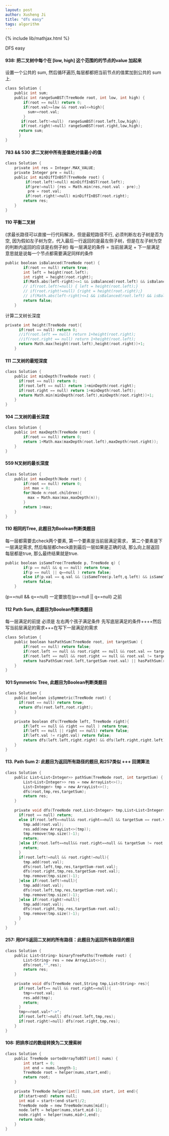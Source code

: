 ```yaml
---
layout: post
author: Xusheng Ji
title: "dfs easy"
tags: algorithm 
---
```


{% include lib/mathjax.html %}


<script type="text/javascript" async
  src="https://cdnjs.cloudflare.com/ajax/libs/mathjax/2.7.5/MathJax.js?config=TeX-MML-AM_CHTML">
</script>

<script type="text/x-mathjax-config">
  MathJax.Hub.Config({
    extensions: [
      "MathMenu.js",
      "MathZoom.js",
      "AssistiveMML.js",
      "a11y/accessibility-menu.js"
    ],
    jax: ["input/TeX", "output/CommonHTML"],
    TeX: {
      extensions: [
        "AMSmath.js",
        "AMSsymbols.js",
        "noErrors.js",
        "noUndefined.js",
      ]
    }
  });
</script>



DFS easy 

#### 938: 把二叉树中每个在 [low, high] 这个范围的的节点的value 加起来

设置一个公共的 sum, 然后循环遍历,每层都都把当前节点的值累加到公共的 sum 上.  

```c
class Solution {
    public int sum;
    public int rangeSumBST(TreeNode root, int low, int high) {
        if(root == null) return 0;
        if(root.val>=low && root.val<=high){
          sum+=root.val;
        }        
       if(root.left!=null)  rangeSumBST(root.left,low,high);
       if(root.right!=null) rangeSumBST(root.right,low,high); 
      return sum;
      }
}
```

#### 783 && 530 求二叉树中所有差值绝对值最小的值
```c
class Solution {
    private int res = Integer.MAX_VALUE;
    private Integer pre = null;
    public int minDiffInBST(TreeNode root) {
         if(root.left!=null) minDiffInBST(root.left);
         if(pre!=null) {res = Math.min(res,root.val - pre);}
          pre = root.val; 
         if(root.right!=null) minDiffInBST(root.right); 
        return res;
    }
}
```

#### 110 平衡二叉树
(求最长路径可以直接一行代码解决，但是最短路径不行, 必须判断左右子树是否为空, 因为假如左子树为空，代入最后一行返回的是最左侧子树，但是在左子树为空的判断内返回的应该是右侧子树)
每一层满足的条件 = 当前层满足 + 下一层满足 
意思就是说每一个节点都需要满足同样的条件
```c
public boolean isBalanced(TreeNode root) {
        if(root == null) return true;
        int left = height(root.left);
        int right = height(root.right);
        if(Math.abs(left-right)<=1 && isBalanced(root.left) && isBalanced(root.right)){return true;}
        // if(root.left!=null) { left = height(root.left);}
        // if(root.right!=null) {right = height(root.right);}
        // if(Math.abs(left-right)<=1 && isBalanced(root.left) && isBalanced(root.right)){return true;}
        return false;
    }
```

计算二叉树长深度
```c 
private int height(TreeNode root){
      if(root == null) return 0;
      //if(root.left == null) return 1+height(root.right);
      //if(root.right == null) return 1+height(root.left);
      return Math.max(height(root.left),height(root.right))+1;
    }
```

#### 111 二叉树的最短深度

```c 
class Solution {
    public int minDepth(TreeNode root) {
      if(root == null) return 0;
      if(root.left == null) return 1+minDepth(root.right);
      if(root.right == null) return 1+minDepth(root.left);
      return Math.min(minDepth(root.left),minDepth(root.right))+1;
    }
}
```
#### 104 二叉树的最长深度
```c 
class Solution {
    public int maxDepth(TreeNode root) {
        if(root == null) return 0;
        return 1+Math.max(maxDepth(root.left),maxDepth(root.right));
    }
}
```
#### 559 N叉树的最长深度
```c
class Solution {
    public int maxDepth(Node root) {
        if(root == null) return 0;
        int max = 0;
        for(Node n:root.children){
          max = Math.max(max,maxDepth(n));
        }
        return 1+max;
    }
}
```

#### 110 相同的Tree, 此题目为Boolean判断类题目
每一层都需要去check两个要素, 第一个要素是当前层满足需求，
第二个要素是下一层满足需求, 
然后每层都check直到最后一层如果是正确的话,   那么向上层返回每层都是true, 那么最终结果就是true.
```c
public boolean isSameTree(TreeNode p, TreeNode q) {
        if(p == null && q == null) return true;
        if(p == null || q==null ) return false;
        else if(p.val == q.val && (isSameTree(p.left,q.left) && isSameTree(p.right,q.right))) return true;
        return false;
    }

```
(p==null && q==null) 一定要放在(p==null || q==null) 之前


#### 112 Path Sum, 此题目为Boolean判断类题目
每一层满足的前提 必须是 左右两个孩子满足条件
先写底层满足的条件++++然后写当前层满足的需求+++在写下一层满足的需求
```c
class Solution {
    public boolean hasPathSum(TreeNode root, int targetSum) {
        if(root == null) return false;
        if(root.left == null && root.right == null && root.val == targetSum) return true;
        if(root.left == null && root.right == null && root.val != targetSum) return false;
        return hasPathSum(root.left,targetSum-root.val) || hasPathSum(root.right,targetSum-root.val); 
    }
}

```


#### 101:Symmetric Tree, 此题目为Boolean判断类题目

```c
class Solution {
    public boolean isSymmetric(TreeNode root) {
      if(root == null) return true;
      return dfs(root.left,root.right);
    }
  
    private boolean dfs(TreeNode left, TreeNode right){
        if(left == null && right == null ) return true;
        if(left == null || right == null) return false;
        if(left.val != right.val) return false;
        return dfs(left.left,right.right) && dfs(left.right,right.left);
    }
}

```



#### 113. Path Sum 2:  此题目为返回所有路径的题目,和257类似 +++ 回溯算法

```c
class Solution {
    public List<List<Integer>> pathSum(TreeNode root, int targetSum) {
        List<List<Integer>> res = new ArrayList<>();
        List<Integer> tmp = new ArrayList<>();
        dfs(root,tmp,res,targetSum);
        return res;
    }
  
    private void dfs(TreeNode root,List<Integer> tmp,List<List<Integer>> res,int targetSum){
      if(root == null) return;
      else if(root.left==null&& root.right==null && targetSum == root.val){
        tmp.add(root.val);
        res.add(new ArrayList<>(tmp));
        tmp.remove(tmp.size()-1);
        return;
      }else if(root.left==null&& root.right==null && targetSum != root.val){
        return;
      }
      if(root.left!=null && root.right!=null){
        tmp.add(root.val);
        dfs(root.left,tmp,res,targetSum-root.val);
        dfs(root.right,tmp,res,targetSum-root.val);
        tmp.remove(tmp.size()-1);
      }else if(root.left!=null){
        tmp.add(root.val);
        dfs(root.left,tmp,res,targetSum-root.val);
        tmp.remove(tmp.size()-1);
      }else if(root.right!=null){
        tmp.add(root.val);
        dfs(root.right,tmp,res,targetSum-root.val);
        tmp.remove(tmp.size()-1);
      }
    }
}

```

#### 257: 用DFS返回二叉树的所有路径：此题目为返回所有路径的题目

```c
class Solution {
    public List<String> binaryTreePaths(TreeNode root) {
        List<String> res = new ArrayList<>();
        dfs(root,"",res);
        return res;
    }
  
    private void dfs(TreeNode root,String tmp,List<String> res){
      if(root.left== null && root.right==null){
        tmp+=root.val;
        res.add(tmp);
        return;
      }
      tmp+=root.val+"->";
      if(root.left!=null) dfs(root.left,tmp,res);
      if(root.right!=null) dfs(root.right,tmp,res);
    }
}

```


#### 108: 把排序过的数组转换为二叉搜索树

```c
class Solution {
    public TreeNode sortedArrayToBST(int[] nums) {
        int start = 0;
        int end = nums.length-1;
        TreeNode root = helper(nums,start,end);
        return root;
    }
  
    private TreeNode helper(int[] nums,int start, int end){
      if(start>end) return null;
      int mid = start+(end-start)/2;
      TreeNode node = new TreeNode(nums[mid]);
      node.left = helper(nums,start,mid-1);
      node.right = helper(nums,mid+1,end);
      return node;
    }
}

```







